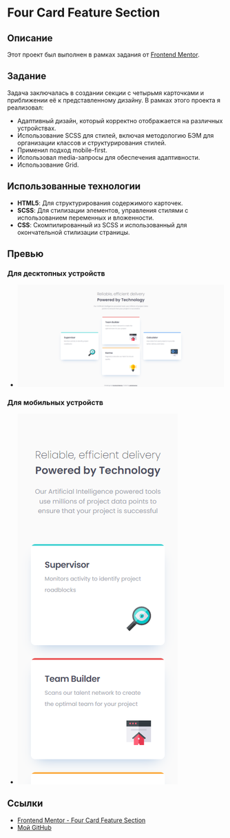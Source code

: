 # Four Card Feature Section

## Описание

Этот проект был выполнен в рамках задания от [Frontend Mentor](https://www.frontendmentor.io).

## Задание

Задача заключалась в создании секции с четырьмя карточками и приближении её к представленному дизайну. В рамках этого проекта я реализовал:

- Адаптивный дизайн, который корректно отображается на различных устройствах.
- Использование SCSS для стилей, включая методологию БЭМ для организации классов и структурирования стилей.
- Применил подход mobile-first.
- Использовал media-запросы для обеспечения адаптивности.
- Использование Grid.

## Использованные технологии

- **HTML5**: Для структурирования содержимого карточек.
- **SCSS**: Для стилизации элементов, управления стилями с использованием переменных и вложенности.
- **CSS**: Скомпилированный из SCSS и использованный для окончательной стилизации страницы.

## Превью

### Для десктопных устройств

- ![Desktop](./img/desktop.png)

### Для мобильных устройств

- ![Mobile](./img/mobile.png)

## Ссылки

- [Frontend Mentor - Four Card Feature Section](https://www.frontendmentor.io/challenges/four-card-feature-section-weK1eFYK)
- [Мой GitHub](https://github.com/Petrakoow)

